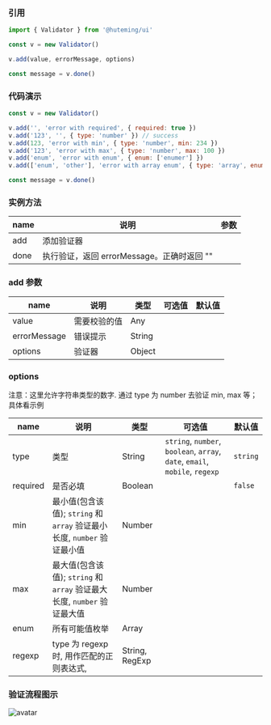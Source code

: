 
### 引用

```js
import { Validator } from '@huteming/ui'

const v = new Validator()

v.add(value, errorMessage, options)

const message = v.done()
```

### 代码演示

```javascript
const v = new Validator()

v.add('', 'error with required', { required: true })
v.add('123', '', { type: 'number' }) // success
v.add(123, 'error with min', { type: 'number', min: 234 })
v.add('123', 'error with max', { type: 'number', max: 100 })
v.add('enum', 'error with enum', { enum: ['enumer'] })
v.add(['enum', 'other'], 'error with array enum', { type: 'array', enum: ['enum'] })

const message = v.done()
```

### 实例方法

| name | 说明 | 参数 |
|----------|------------|------------|
| add | 添加验证器 | |
| done | 执行验证，返回 errorMessage。正确时返回 "" | |

### add 参数

| name | 说明 | 类型 | 可选值 | 默认值 |
|-----------|------------|-------------|------------|-----------|
| value | 需要校验的值 | Any | |
| errorMessage | 错误提示 | String | | |
| options | 验证器 | Object | | |

### options

注意：这里允许字符串类型的数字. 通过 type 为 number 去验证 min, max 等；具体看示例

| name | 说明 | 类型 | 可选值 | 默认值 |
|-----------|------------|-------------|------------|-----------|
| type | 类型 | String | `string`, `number`, `boolean`, `array`, `date`, `email`, `mobile`, `regexp` | `string` |
| required | 是否必填 | Boolean | | `false` |
| min | 最小值(包含该值); `string` 和 `array` 验证最小长度, `number` 验证最小值 | Number | | |
| max | 最大值(包含该值); `string` 和 `array` 验证最大长度, `number` 验证最大值 | Number | | |
| enum | 所有可能值枚举 | Array | | |
| regexp | type 为 regexp 时, 用作匹配的正则表达式, | String, RegExp | | |

### 验证流程图示

![avatar](/src/assets/process.png)
